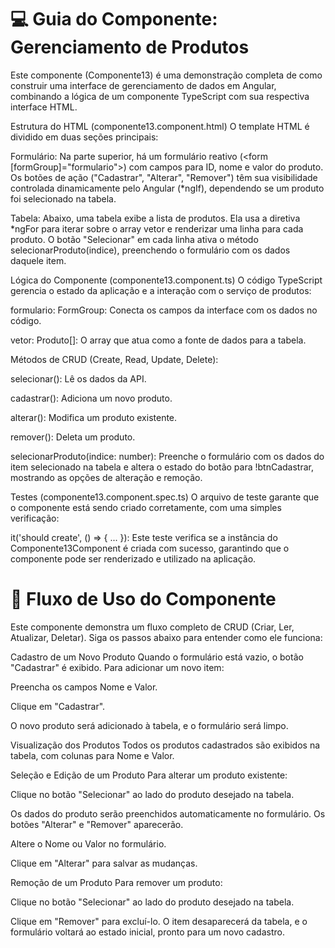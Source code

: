 <h1>💻 Guia do Componente: Gerenciamento de Produtos </h1>
Este componente (Componente13) é uma demonstração completa de como construir uma interface de gerenciamento de dados em Angular, combinando a lógica de um componente TypeScript com sua respectiva interface HTML.

Estrutura do HTML (componente13.component.html)
O template HTML é dividido em duas seções principais:

Formulário: Na parte superior, há um formulário reativo (<form [formGroup]="formulario">) com campos para ID, nome e valor do produto. Os botões de ação ("Cadastrar", "Alterar", "Remover") têm sua visibilidade controlada dinamicamente pelo Angular (*ngIf), dependendo se um produto foi selecionado na tabela.

Tabela: Abaixo, uma tabela exibe a lista de produtos. Ela usa a diretiva *ngFor para iterar sobre o array vetor e renderizar uma linha para cada produto. O botão "Selecionar" em cada linha ativa o método selecionarProduto(indice), preenchendo o formulário com os dados daquele item.

Lógica do Componente (componente13.component.ts)
O código TypeScript gerencia o estado da aplicação e a interação com o serviço de produtos:

formulario: FormGroup: Conecta os campos da interface com os dados no código.

vetor: Produto[]: O array que atua como a fonte de dados para a tabela.

Métodos de CRUD (Create, Read, Update, Delete):

selecionar(): Lê os dados da API.

cadastrar(): Adiciona um novo produto.

alterar(): Modifica um produto existente.

remover(): Deleta um produto.

selecionarProduto(indice: number): Preenche o formulário com os dados do item selecionado na tabela e altera o estado do botão para !btnCadastrar, mostrando as opções de alteração e remoção.

Testes (componente13.component.spec.ts)
O arquivo de teste garante que o componente está sendo criado corretamente, com uma simples verificação:

it('should create', () => { ... }): Este teste verifica se a instância do Componente13Component é criada com sucesso, garantindo que o componente pode ser renderizado e utilizado na aplicação.

<h1>🚀 Fluxo de Uso do Componente</h1>
Este componente demonstra um fluxo completo de CRUD (Criar, Ler, Atualizar, Deletar). Siga os passos abaixo para entender como ele funciona:

Cadastro de um Novo Produto
Quando o formulário está vazio, o botão "Cadastrar" é exibido. Para adicionar um novo item:

Preencha os campos Nome e Valor.

Clique em "Cadastrar".

O novo produto será adicionado à tabela, e o formulário será limpo.

Visualização dos Produtos
Todos os produtos cadastrados são exibidos na tabela, com colunas para Nome e Valor.

Seleção e Edição de um Produto
Para alterar um produto existente:

Clique no botão "Selecionar" ao lado do produto desejado na tabela.

Os dados do produto serão preenchidos automaticamente no formulário. Os botões "Alterar" e "Remover" aparecerão.

Altere o Nome ou Valor no formulário.

Clique em "Alterar" para salvar as mudanças.

Remoção de um Produto
Para remover um produto:

Clique no botão "Selecionar" ao lado do produto desejado na tabela.

Clique em "Remover" para excluí-lo. O item desaparecerá da tabela, e o formulário voltará ao estado inicial, pronto para um novo cadastro.
